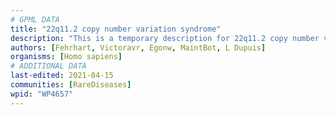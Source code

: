 ```yaml
---
# GPML DATA
title: "22q11.2 copy number variation syndrome"
description: "This is a temporary description for 22q11.2 copy number variation syndrome"
authors: [Fehrhart, Victoravr, Egonw, MaintBot, L Dupuis]
organisms: [Homo sapiens]
# ADDITIONAL DATA
last-edited: 2021-04-15
communities: [RareDiseases]
wpid: "WP4657"
---
```

